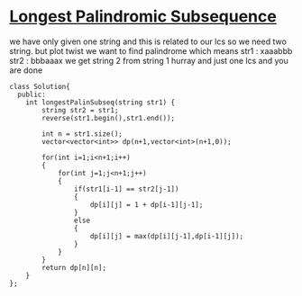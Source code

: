 # [Longest Palindromic Subsequence](https://www.geeksforgeeks.org/problems/longest-palindromic-subsequence-1612327878/1)

we have only given one string and this is related to our lcs so we need two string.
but plot twist we want to find palindrome which means str1 : xaaabbb str2 : bbbaaax
we get string 2 from string 1 hurray and just one lcs and you are done


```
class Solution{
  public:
    int longestPalinSubseq(string str1) {
        string str2 = str1;
        reverse(str1.begin(),str1.end());
        
        int n = str1.size();  
        vector<vector<int>> dp(n+1,vector<int>(n+1,0));
        
        for(int i=1;i<n+1;i++)
        {
            for(int j=1;j<n+1;j++)
            {
                if(str1[i-1] == str2[j-1])
                {
                    dp[i][j] = 1 + dp[i-1][j-1];
                }
                else
                {
                    dp[i][j] = max(dp[i][j-1],dp[i-1][j]);
                }
            }
        }
        return dp[n][n];
    }
};
```
